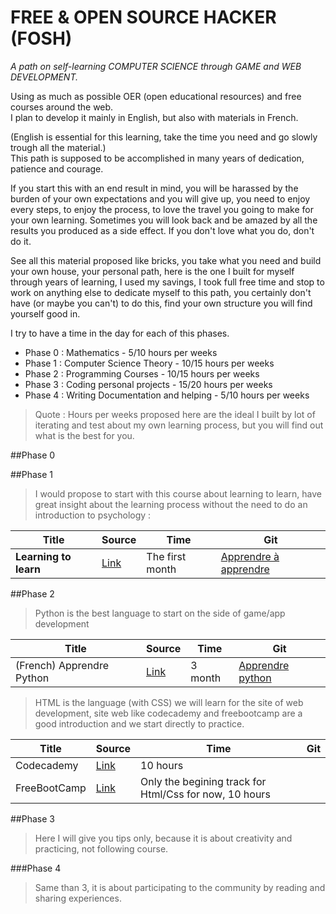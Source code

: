 # FREE & OPEN SOURCE HACKER (FOSH) 
*A path on self-learning COMPUTER SCIENCE through GAME and WEB DEVELOPMENT.*

Using as much as possible OER (open educational resources) and free courses around the web.  
I plan to develop it mainly in English, but also with materials in French.  

(English is essential for this learning, take the time you need and go slowly trough all the material.)  
This path is supposed to be accomplished in many years of dedication, patience and courage.

If you start this with an end result in mind, you will be harassed by the burden of your own expectations and you will give up, you need to enjoy every steps, to enjoy the process, to love the travel you going to make for your own learning. Sometimes you will look back and be amazed by all the results you produced as a side effect. If you don't love what you do, don't do it.

See all this material proposed like bricks, you take what you need and build your own house, your personal path, here is the one I built for myself through years of learning, I used my savings, I took full free time and stop to work on anything else to dedicate myself to this path, you certainly don't have (or maybe you can't) to do this, find your own structure you will find yourself good in.

I try to have a time in the day for each of this phases.  
* Phase 0 : Mathematics - 5/10 hours per weeks
* Phase 1 : Computer Science Theory - 10/15 hours per weeks
* Phase 2 : Programming Courses - 10/15 hours per weeks
* Phase 3 : Coding personal projects - 15/20 hours per weeks
* Phase 4 : Writing Documentation and helping - 5/10 hours per weeks

>Quote : Hours per weeks proposed here are the ideal I built by lot of iterating and test about my own learning process, but you will find out what is the best for you.

##Phase 0

##Phase 1

>I would propose to start with this course about learning to learn, have great insight about the learning process without the need to do an introduction to psychology :

|Title|Source|Time|Git|
|---|---|---|---|
| **Learning to learn** | [Link](https://www.coursera.org/learn/learning-how-to-learn) | The first month |[Apprendre à apprendre](apprendre-apprendre)|

##Phase 2

>Python is the best language to start on the side of game/app development

|Title|Source|Time|Git|
|---|---|---|---|
|(French) Apprendre Python|[Link](http://python.developpez.com/cours/apprendre-python3/)| 3 month | [Apprendre python](apprendre-python)|

>HTML is the language (with CSS) we will learn for the site of web development, site web like codecademy and freebootcamp are a good introduction and we start directly to practice.

|Title|Source|Time|Git|
|---|---|---|---|
|Codecademy|[Link](https://www.codecademy.com/en/tracks/web)|10 hours||
|FreeBootCamp|[Link](http://freecodecamp.com/map)|Only the begining track for Html/Css for now, 10 hours||

##Phase 3

>Here I will give you tips only, because it is about creativity and practicing, not following course.

###Phase 4

>Same than 3, it is about participating to the community by reading and sharing experiences.
